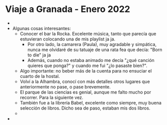 # Viaje a Granada - Enero 2022

- 
- Algunas cosas interesantes:
	- Conocer el bar la Rocka. Excelente música, tanto que parecía que estuvieran colocando una de mis playlist ja ja.
		- Por otro lado, la camarera (Paula), muy agradable y simpática, nunca me olvidaré de su tatuaje de una rata fea que decía: "Born to die" ja ja
		- Además, cuando no estaba animado me decía "¿qué canción quieres que ponga?" y cuando me fui "¿lo pasaste bien?".
	- Algo importante: no beber más de la cuenta para no ensuciar el cuarto de la hostal.
	- Volví a la Alhambra, conocí con más detalles otros lugares que anteriormente no pase, o pase brevemente.
	- El parque de las ciencias es genial, aunque me falto mucho por recorrer. Para la siguiente vez.
	- También fue a la librería Babel, excelente como siempre, muy buena selección de libros. Dicho sea de paso, estaban mis dos libros.
	- 
- 
